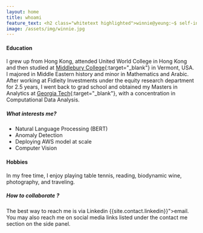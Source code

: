 ```yaml
---
layout: home
title: whoami
feature_text: <h2 class="whitetext highlighted">winnie@yeung:~$ self-intro</h2>
image: /assets/img/winnie.jpg
---
```


#### Education
I grew up from Hong Kong, attended United World College in Hong Kong and then studied at [Middlebury College]({{site.schools.middlebury}}){:target="_blank"} in Vermont, USA. I majored in Middle Eastern history and minor in Mathematics and Arabic.  After working at Fidleity Investments under the equity research department for 2.5 years, I went back to grad school and obtained my Masters in Analytics at [Georgia Tech]({{site.schools.georgiatech}}){:target="_blank"}, with a concentration in Computational Data Analysis. 

##### What interests me?
  * Natural Language Processing (BERT)
  * Anomaly Detection
  * Deploying AWS model at scale 
  * Computer Vision

#### Hobbies
In my free time, I enjoy playing table tennis, reading, biodynamic wine, photography, and traveling. 

##### How to collaborate ?
The best way to reach me is via Linkedin {{site.contact.linkedin}}">email</a>. You may also reach me on social media links listed under the contact me section on the side panel.
